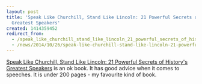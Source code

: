 ```yaml
---
layout: post
title: 'Speak Like Churchill, Stand Like Lincoln: 21 Powerful Secrets of History''s
  Greatest Speakers'
created: 1414359452
redirect_from:
  - /speak_like_churchill_stand_like_lincoln_21_powerful_secrets_of_history's_greatest_speakers/
  - /news/2014/10/26/speak-like-churchill-stand-like-lincoln-21-powerful-secrets-of-historys-greatest-speakers.html
---
```

<a href="http://www.amazon.ca/Speak-Like-Churchill-Stand-Lincoln/dp/0761563512/ref=sr_1_1?ie=UTF8&qid=1414358906&sr=8-1&keywords=speak+like+churchill+stand+like">Speak Like Churchill, Stand Like Lincoln: 21 Powerful Secrets of History's Greatest Speakers</a> is an ok book.  It has good advice when it comes to speeches.  It is under 200 pages - my favourite kind of book.
